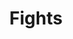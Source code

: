 ---
layout: flights
id: flights
nav: true
nav-order: 2
title: Fights
intro: Qantas’ Singapore hub is your springboard for all Asia travel. With Qantas, you can book your four-day stopover in Singapore before heading off on your Asia adventure, allowing you to get more out of your holiday. Simply head to the Qantas site where you can enter each leg of your chosen journey, choosing from 15 onward destinations from Singapore. On board, you can expect the exceptional standard of service Qantas is known for, letting you start your adventure in comfort.

banner:
  title: Flights
  title-sub: Book your stopover in Singapore with Qantas

features:
  - id: frequent-flights
    title: Frequent Flights
    description: Take off with frequent A380 flights from London Heathrow to Sydney & beyond via Singapore – choose from 15 incredible onward destinations. Choose from Economy, Premium Economy, Business or First, and enjoy unrivalled Australian hospitality in all four cabins.
    link: "#feature-link"
  - id: all-included
    title: All Included
    description: Complimentary checked baggage allowances allow you to pack more for your trip, or even take more home. On demand in-flight entertainment in every seat features the latest films and shows, and the freshest seasonal flavours are there to be savoured, with Neil Perry inspired menus in Premium cabins.
    link: "#feature-link"
  - id: singapore-changi-airport
    title: Singapore Changi Airport
    description: Land at award-winning Changi Airport – the ‘world’s best’, no less – and enjoy a truly dazzling array of attractions. The most iconic and beguiling has to be the vast Forest Valley, featuring the largest indoor waterfall and verdant architecture that truly deserves the phrase breathtaking.
    link: "#feature-link"
---